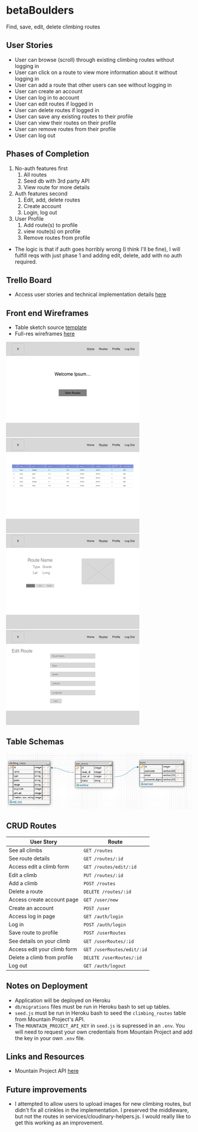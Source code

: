 # betaBoulders
Find, save, edit, delete climbing routes

## User Stories
- User can browse (scroll) through existing climbing routes without logging in
- User can click on a route to view more information about it without logging in
- User can add a route that other users can see without logging in
- User can create an account
- User can log in to account
- User can edit routes if logged in
- User can delete routes if logged in
- User can save any existing routes to their profile
- User can view their routes on their profile
- User can remove routes from their profile
- User can log out

## Phases of Completion
1. No-auth features first
    1. All routes
    2. Seed db with 3rd party API
    3. View route for more details
2. Auth features second
    1. Edit, add, delete routes
    2. Create account
    3. Login, log out
3. User Profile
    1. Add route(s) to profile
    2. view route(s) on profile
    3. Remove routes from profile
- The logic is that if auth goes horribly wrong (I think I'll be fine), I will fulfill reqs with just phase 1 and adding edit, delete, add with no auth required.

## Trello Board
- Access user stories and technical implementation details [here](https://trello.com/invite/b/vKJm1pRX/8fdab09e74006de0cfe26ef66d741338/betaboulders) 

## Front end Wireframes
- Table sketch source [template](https://www.sketchappsources.com/free-source/3142-responsive-table-template-sketch-freebie-resource.html)
- Full-res wireframes [here](./assets/full_res_wireframes)

![home](./assets/home_index.ejs.png)
![routes_home](./assets/routes_index.ejs.png)
![routes_show](./assets/routes_show.ejs.png)
![routes_edit](./assets/routes_edit.ejs.png)

## Table Schemas

![DBSchema](./assets/schema.png)

## CRUD Routes
|User Story|Route|
|-|-|
|See all climbs|`GET /routes`|
|See route details|`GET /routes/:id`|
|Access edit a climb form|`GET /routes/edit/:id`|
|Edit a climb|`PUT /routes/:id`|
|Add a climb|`POST /routes`|
|Delete a route|`DELETE /routes/:id`|
|Access create account page|`GET /user/new`|
|Create an account|`POST /user`|
|Access log in page|`GET /auth/login`|
|Log in|`POST /auth/login`|
|Save route to profile|`POST /userRoutes`|
|See details on your climb|`GET /userRoutes/:id`|
|Access edit your climb form|`GET /userRoutes/edit/:id`|
|Delete a climb from profile|`DELETE /userRoutes/:id`|
|Log out|`GET /auth/logout`|

## Notes on Deployment
- Application will be deployed on Heroku
- `db/migrations` files must be run in Heroku bash to set up tables.
- `seed.js` must be run in Heroku bash to seed the `climbing_routes` table from Mountain Project's API.
- The `MOUNTAIN_PROJECT_API_KEY` in `seed.js` is supressed in an `.env`. You will need to request your own credentials from Mountain Project and add the key in your own `.env` file.

## Links and Resources
- Mountain Project API [here](https://www.mountainproject.com/data)

## Future improvements
- I attempted to allow users to upload images for new climbing routes, but didn't fix all crinkles in the implementation. I preserved the middleware, but not the routes in services/cloudinary-helpers.js. I would really like to get this working as an improvement.